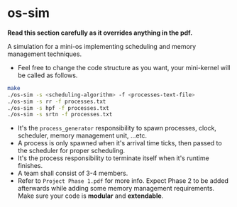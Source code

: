 # os-sim
**Read this section carefully as it overrides anything in the pdf.**


A simulation for a mini-os implementing scheduling and memory management techniques.

- Feel free to change the code structure as you want, your mini-kernel will be called as follows.
```bash
make
./os-sim -s <scheduling-algorithm> -f <processes-text-file>
./os-sim -s rr -f processes.txt
./os-sim -s hpf -f processes.txt
./os-sim -s srtn -f processes.txt
```

- It's the `process_generator` responsibility to spawn processes, clock, scheduler, memory management unit, ...etc.
- A process is only spawned when it's arrival time ticks, then passed to the scheduler for proper scheduling.
- It's the process responsibility to terminate itself when it's runtime finishes.
- A team shall consist of 3-4 members.
- Refer to `Project Phase 1.pdf` for more info. Expect Phase 2 to be added afterwards while adding some memory management requirements. Make sure your code is **modular** and **extendable**.